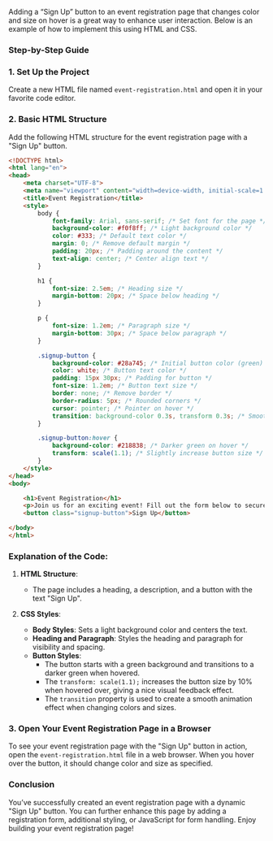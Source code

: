 Adding a “Sign Up” button to an event registration page that changes color and size on hover is a great way to enhance user interaction. Below is an example of how to implement this using HTML and CSS.

### Step-by-Step Guide

### 1. Set Up the Project

Create a new HTML file named `event-registration.html` and open it in your favorite code editor.

### 2. Basic HTML Structure

Add the following HTML structure for the event registration page with a "Sign Up" button.

```html
<!DOCTYPE html>
<html lang="en">
<head>
    <meta charset="UTF-8">
    <meta name="viewport" content="width=device-width, initial-scale=1.0">
    <title>Event Registration</title>
    <style>
        body {
            font-family: Arial, sans-serif; /* Set font for the page */
            background-color: #f0f8ff; /* Light background color */
            color: #333; /* Default text color */
            margin: 0; /* Remove default margin */
            padding: 20px; /* Padding around the content */
            text-align: center; /* Center align text */
        }

        h1 {
            font-size: 2.5em; /* Heading size */
            margin-bottom: 20px; /* Space below heading */
        }

        p {
            font-size: 1.2em; /* Paragraph size */
            margin-bottom: 30px; /* Space below paragraph */
        }

        .signup-button {
            background-color: #28a745; /* Initial button color (green) */
            color: white; /* Button text color */
            padding: 15px 30px; /* Padding for button */
            font-size: 1.2em; /* Button text size */
            border: none; /* Remove border */
            border-radius: 5px; /* Rounded corners */
            cursor: pointer; /* Pointer on hover */
            transition: background-color 0.3s, transform 0.3s; /* Smooth transition for background and size */
        }

        .signup-button:hover {
            background-color: #218838; /* Darker green on hover */
            transform: scale(1.1); /* Slightly increase button size */
        }
    </style>
</head>
<body>

    <h1>Event Registration</h1>
    <p>Join us for an exciting event! Fill out the form below to secure your spot.</p>
    <button class="signup-button">Sign Up</button>

</body>
</html>
```

### Explanation of the Code:

1. **HTML Structure**:
   - The page includes a heading, a description, and a button with the text "Sign Up".

2. **CSS Styles**:
   - **Body Styles**: Sets a light background color and centers the text.
   - **Heading and Paragraph**: Styles the heading and paragraph for visibility and spacing.
   - **Button Styles**: 
     - The button starts with a green background and transitions to a darker green when hovered.
     - The `transform: scale(1.1);` increases the button size by 10% when hovered over, giving a nice visual feedback effect.
     - The `transition` property is used to create a smooth animation effect when changing colors and sizes.

### 3. Open Your Event Registration Page in a Browser

To see your event registration page with the "Sign Up" button in action, open the `event-registration.html` file in a web browser. When you hover over the button, it should change color and size as specified.

### Conclusion

You’ve successfully created an event registration page with a dynamic "Sign Up" button. You can further enhance this page by adding a registration form, additional styling, or JavaScript for form handling. Enjoy building your event registration page!
